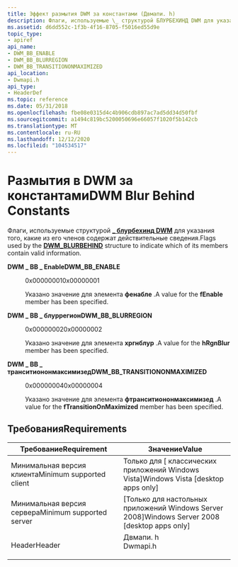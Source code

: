 ```yaml
---
title: Эффект размытия DWM за константами (Двмапи. h)
description: Флаги, используемые \_ структурой БЛУРБЕХИНД DWM для указания того, какие из его членов содержат действительные сведения.
ms.assetid: d6dd552c-1f3b-4f16-8705-f5016ed55d9e
topic_type:
- apiref
api_name:
- DWM_BB_ENABLE
- DWM_BB_BLURREGION
- DWM_BB_TRANSITIONONMAXIMIZED
api_location:
- Dwmapi.h
api_type:
- HeaderDef
ms.topic: reference
ms.date: 05/31/2018
ms.openlocfilehash: fbe08e0315d4c4b906cdb897ac7ad5dd34d50fbf
ms.sourcegitcommit: a1494c819bc5200050696e66057f1020f5b142cb
ms.translationtype: MT
ms.contentlocale: ru-RU
ms.lasthandoff: 12/12/2020
ms.locfileid: "104534517"
---
```

# <a name="dwm-blur-behind-constants"></a><span data-ttu-id="cbfab-103">Размытия в DWM за константами</span><span class="sxs-lookup"><span data-stu-id="cbfab-103">DWM Blur Behind Constants</span></span>

<span data-ttu-id="cbfab-104">Флаги, используемые структурой [**\_ блурбехинд DWM**](/windows/desktop/api/Dwmapi/ns-dwmapi-dwm_blurbehind) для указания того, какие из его членов содержат действительные сведения.</span><span class="sxs-lookup"><span data-stu-id="cbfab-104">Flags used by the [**DWM\_BLURBEHIND**](/windows/desktop/api/Dwmapi/ns-dwmapi-dwm_blurbehind) structure to indicate which of its members contain valid information.</span></span>

<dl> <dt>

<span data-ttu-id="cbfab-105"><span id="DWM_BB_ENABLE"></span><span id="dwm_bb_enable"></span>**DWM \_ BB \_ Enable**</span><span class="sxs-lookup"><span data-stu-id="cbfab-105"><span id="DWM_BB_ENABLE"></span><span id="dwm_bb_enable"></span>**DWM\_BB\_ENABLE**</span></span>
</dt> <dd> <dl> <dt>

<span data-ttu-id="cbfab-106">0x00000001</span><span class="sxs-lookup"><span data-stu-id="cbfab-106">0x00000001</span></span>
</dt> <dt>



<span data-ttu-id="cbfab-107">Указано значение для элемента **фенабле** .</span><span class="sxs-lookup"><span data-stu-id="cbfab-107">A value for the **fEnable** member has been specified.</span></span>


</dt> </dl> </dd> <dt>

<span data-ttu-id="cbfab-108"><span id="DWM_BB_BLURREGION"></span><span id="dwm_bb_blurregion"></span>**DWM \_ BB \_ блуррегион**</span><span class="sxs-lookup"><span data-stu-id="cbfab-108"><span id="DWM_BB_BLURREGION"></span><span id="dwm_bb_blurregion"></span>**DWM\_BB\_BLURREGION**</span></span>
</dt> <dd> <dl> <dt>

<span data-ttu-id="cbfab-109">0x00000002</span><span class="sxs-lookup"><span data-stu-id="cbfab-109">0x00000002</span></span>
</dt> <dt>



<span data-ttu-id="cbfab-110">Указано значение для элемента **хргнблур** .</span><span class="sxs-lookup"><span data-stu-id="cbfab-110">A value for the **hRgnBlur** member has been specified.</span></span>


</dt> </dl> </dd> <dt>

<span data-ttu-id="cbfab-111"><span id="DWM_BB_TRANSITIONONMAXIMIZED"></span><span id="dwm_bb_transitiononmaximized"></span>**DWM \_ BB \_ транситиононмаксимизед**</span><span class="sxs-lookup"><span data-stu-id="cbfab-111"><span id="DWM_BB_TRANSITIONONMAXIMIZED"></span><span id="dwm_bb_transitiononmaximized"></span>**DWM\_BB\_TRANSITIONONMAXIMIZED**</span></span>
</dt> <dd> <dl> <dt>

<span data-ttu-id="cbfab-112">0x00000004</span><span class="sxs-lookup"><span data-stu-id="cbfab-112">0x00000004</span></span>
</dt> <dt>



<span data-ttu-id="cbfab-113">Указано значение для элемента **фтранситиононмаксимизед** .</span><span class="sxs-lookup"><span data-stu-id="cbfab-113">A value for the **fTransitionOnMaximized** member has been specified.</span></span>


</dt> </dl> </dd> </dl>

## <a name="requirements"></a><span data-ttu-id="cbfab-114">Требования</span><span class="sxs-lookup"><span data-stu-id="cbfab-114">Requirements</span></span>



| <span data-ttu-id="cbfab-115">Требование</span><span class="sxs-lookup"><span data-stu-id="cbfab-115">Requirement</span></span> | <span data-ttu-id="cbfab-116">Значение</span><span class="sxs-lookup"><span data-stu-id="cbfab-116">Value</span></span> |
|-------------------------------------|-------------------------------------------------------------------------------------|
| <span data-ttu-id="cbfab-117">Минимальная версия клиента</span><span class="sxs-lookup"><span data-stu-id="cbfab-117">Minimum supported client</span></span><br/> | <span data-ttu-id="cbfab-118">Только для \[ классических приложений Windows Vista\]</span><span class="sxs-lookup"><span data-stu-id="cbfab-118">Windows Vista \[desktop apps only\]</span></span><br/>                                      |
| <span data-ttu-id="cbfab-119">Минимальная версия сервера</span><span class="sxs-lookup"><span data-stu-id="cbfab-119">Minimum supported server</span></span><br/> | <span data-ttu-id="cbfab-120">\[Только для настольных приложений Windows Server 2008\]</span><span class="sxs-lookup"><span data-stu-id="cbfab-120">Windows Server 2008 \[desktop apps only\]</span></span><br/>                                |
| <span data-ttu-id="cbfab-121">Header</span><span class="sxs-lookup"><span data-stu-id="cbfab-121">Header</span></span><br/>                   | <dl> <span data-ttu-id="cbfab-122"><dt>Двмапи. h</dt></span><span class="sxs-lookup"><span data-stu-id="cbfab-122"><dt>Dwmapi.h</dt></span></span> </dl> |



 

 





